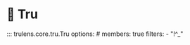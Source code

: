 # 🦑 Tru

::: trulens.core.tru.Tru
    options:
        # members: true
        filters:
            - "!^_"
